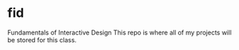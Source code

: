 # fid
Fundamentals of Interactive Design
This repo is where all of my projects will be stored for this class.
